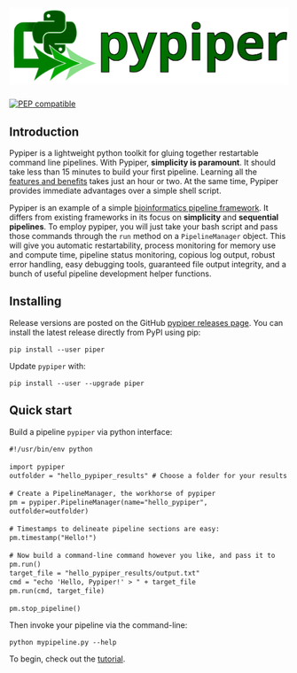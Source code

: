 # <img src="img/pypiper_logo.svg" class="img-header">

[![PEP compatible](http://pepkit.github.io/img/PEP-compatible-green.svg)](http://pepkit.github.io)

## Introduction


Pypiper is a lightweight python toolkit for gluing together restartable command
line pipelines. With Pypiper, **simplicity is paramount**. It should take less
than 15 minutes to build your first pipeline. Learning all the
[features and benefits](/features) takes just an hour or two. At
the same time, Pypiper provides immediate advantages over a
simple shell script.

Pypiper is an example of a simple  [bioinformatics pipeline framework](
http://databio.org/pipeline_frameworks/). It differs from existing frameworks in its focus on **simplicity** and **sequential pipelines**. 
To employ pypiper, you will just take your bash script and pass those commands through the ``run`` method on a ``PipelineManager`` object. This will give you automatic restartability, process monitoring for memory use and compute time, pipeline status monitoring, copious log output, robust error handling, easy debugging tools, guaranteed file output integrity, and a bunch of useful pipeline development helper functions.




## Installing


Release versions are posted on the GitHub [pypiper releases page](https://github.com/databio/pypiper/releases). You can install the latest release directly from PyPI using pip:

```{console}
pip install --user piper
```

Update `pypiper` with:

```{console}
pip install --user --upgrade piper
```


## Quick start

Build a pipeline `pypiper` via python interface:

```{python}
#!/usr/bin/env python

import pypiper
outfolder = "hello_pypiper_results" # Choose a folder for your results

# Create a PipelineManager, the workhorse of pypiper
pm = pypiper.PipelineManager(name="hello_pypiper", outfolder=outfolder)

# Timestamps to delineate pipeline sections are easy:
pm.timestamp("Hello!")

# Now build a command-line command however you like, and pass it to pm.run()
target_file = "hello_pypiper_results/output.txt"
cmd = "echo 'Hello, Pypiper!' > " + target_file
pm.run(cmd, target_file)

pm.stop_pipeline()
```

Then invoke your pipeline via the command-line:

```{console}
python mypipeline.py --help
```

To begin, check out the [tutorial](tutorial).

